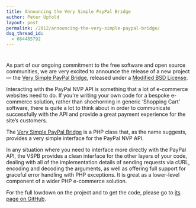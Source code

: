 ```yaml
---
title: Announcing the Very Simple PayPal Bridge
author: Peter Upfold
layout: post
permalink: /2012/announcing-the-very-simple-paypal-bridge/
dsq_thread_id:
  - 664485792
---
```

# 

As part of our ongoing commitment to the free software and open source communities, we are very excited to announce the release of a new project — the [Very Simple PayPal Bridge][1], released under a [Modified BSD License][2].

 [1]: https://github.com/vanpattenmedia/vspb "Very Simple PayPal Bridge"
 [2]: https://github.com/vanpattenmedia/vspb/blob/master/LICENSE.md "The license for VSPB"

Interacting with the PayPal NVP API is something that a lot of e-commerce websites need to do. If you’re writing your own code for a bespoke e-commerce solution, rather than shoehorning in generic ‘Shopping Cart’ software, there is quite a lot to think about in order to communicate successfully with the API and provide a great payment experience for the site’s customers.

The [Very Simple PayPal Bridge][1] is a PHP class that, as the name suggests, provides a very simple interface for the PayPal NVP API.

In any situation where you need to interface more directly with the PayPal API, the VSPB provides a clean interface for the other layers of your code, dealing with all of the implementation details of sending requests via cURL, encoding and decoding the arguments, as well as offering full support for graceful error handling with PHP exceptions. It is great as a lower-level component of a wider PHP e-commerce solution.

For the full lowdown on the project and to get the code, please go to [its page on GitHub][3].

 [3]: https://github.com/vanpattenmedia/vspb "The GitHub page for VSPB"